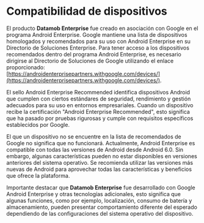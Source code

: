 # Compatibilidad de dispositivos

El producto **Datamob Enterprise** fue creado en asociación con Google en el programa Android Enterprise. Google mantiene una lista de dispositivos homologados y recomendados para su uso con Android Enterprise en su Directorio de Soluciones Enterprise.  Para tener acceso a los dispositivos recomendados dentro del programa Android Enterprise, es necesario dirigirse al Directorio de Soluciones de Google utilizando el enlace proporcionado: [https://androidenterprisepartners.withgoogle.com/devices/](https://androidenterprisepartners.withgoogle.com/devices/).

El sello Android Enterprise Recommended identifica dispositivos Android que cumplen con ciertos estándares de seguridad, rendimiento y gestión adecuados para su uso en entornos empresariales. Cuando un dispositivo recibe la certificación "Android Enterprise Recommended", esto significa que ha pasado por pruebas rigurosas y cumple con requisitos específicos establecidos por Google.

El que un dispositivo no se encuentre en la lista de recomendados de Google no significa que no funcionará. Actualmente, Android Enterprise es compatible con todas las versiones de Android desde Android 6.0. Sin embargo, algunas características pueden no estar disponibles en versiones anteriores del sistema operativo. Se recomienda utilizar las versiones más nuevas de Android para aprovechar todas las características y beneficios que ofrece la plataforma.

Importante destacar que **Datamob Enterprise** fue desarrollado con  Google Android Enterprise y otras tecnologías adicionales, esto significa que algunas funciones, como por ejemplo, localización, consumo de batería y almacenamiento, pueden presentar comportamiento diferente del esperado dependiendo de las configuraciones del sistema operativo del dispositivo. &#x20;
